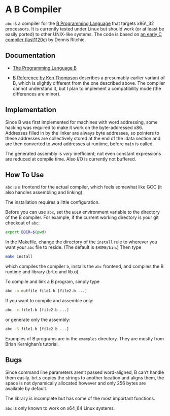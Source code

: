 # A B Compiler

`abc` is a compiler for the [B Programming
Language](http://en.wikipedia.org/wiki/B_(programming_language)) that targets
x86\_32 processors. It is currently tested under Linux but should work (or at
least be easily ported) to other UNIX-like systems. The code is based on [an
early C compiler
(last1120c)](http://www.cs.bell-labs.com/who/dmr/primevalC.html) by Dennis
Ritchie.

## Documentation

* [The Programming Language B](http://9p.io/cm/cs/who/dmr/bintro.html)

* [B Reference by Ken Thompson](http://9p.io/cm/cs/who/dmr/kbman.html) describes
a presumably earlier variant of B, which is slightly different from the one
described above. The compiler cannot understand it, but I plan to implement a
compatibility mode (the differences are minor).

## Implementation

Since B was first implemented for machines with word addressing, some hacking
was required to make it work on the byte-addressed x86. Addresses filled in by
the linker are always byte addresses, so pointers to these addresses are
collectively stored at the end of the .data section and are then converted to
word addresses at runtime, before `main` is called.

The generated assembly is *very* inefficient; not even constant expressions are
reduced at compile time. Also I/O is currently not buffered.

## How To Use

`abc` is a frontend for the actual compiler, which feels somewhat like GCC (it
also handles assembling and linking).

The installation requires a little configuration.

Before you can use `abc`, set the `BDIR` environment variable to the
directory of the B compiler. For example, if the current working directory is
your git checkout of `abc`:

```sh
export BDIR=$(pwd)
```

In the Makefile, change the directory of the `install` rule to wherever you want
your `abc` file to reside. (The default is `$HOME/bin`.) Then type

```sh
make install
```

which compiles the compiler `b`, installs the `abc` frontend, and compiles the B
runtime and library (brt.o and lib.o).

To compile and link a B program, simply type

```sh
abc -o outfile file1.b [file2.b ...]
```

If you want to compile and assemble only:

```sh
abc -c file1.b [file2.b ...]
```

or generate only the assembly:

```sh
abc -S file1.b [file2.b ...]
```

Examples of B programs are in the `examples` directory. They are mostly from
Brian Kernighan’s tutorial.

## Bugs

Since command line parameters aren’t passed word-aligned, B can’t handle them
easily. brt.s copies the strings to another location and aligns them, the space
is not dynamically allocated however and only 256 bytes are available by
default.

The library is incomplete but has some of the most important functions.

`abc` is only known to work on x64\_64 Linux systems.
